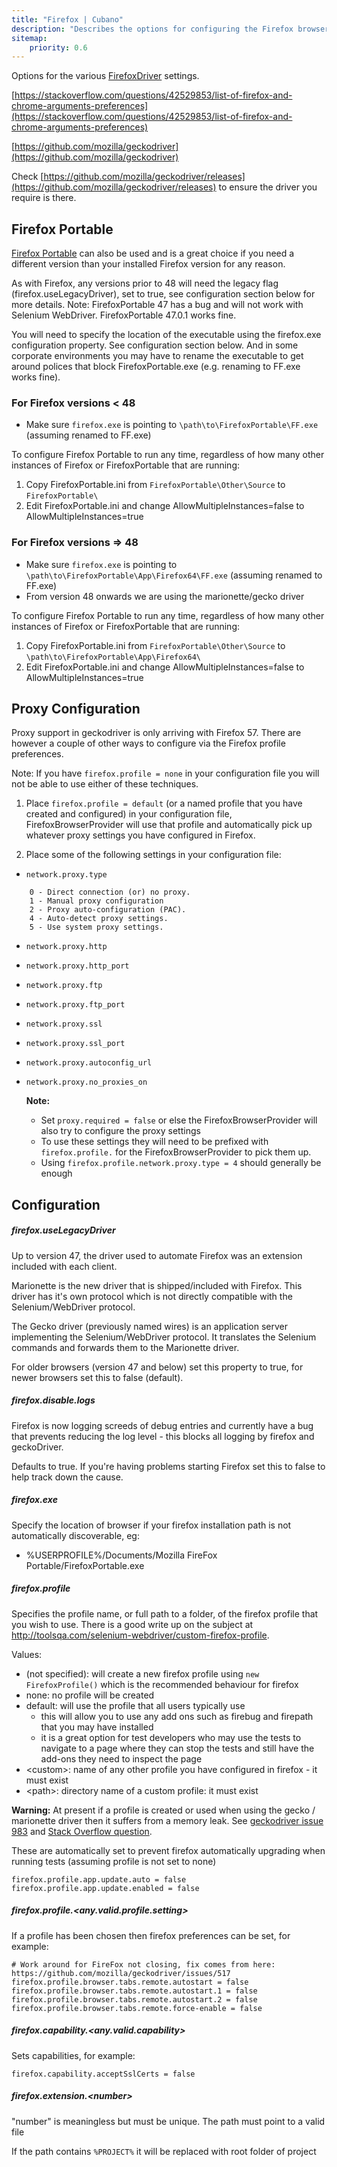 ```yaml
---
title: "Firefox | Cubano"
description: "Describes the options for configuring the Firefox browser with Cubano"
sitemap:
    priority: 0.6
---
```


Options for the various [FirefoxDriver](https://github.com/SeleniumHQ/selenium/wiki/FirefoxDriver) settings. 

[https://stackoverflow.com/questions/42529853/list-of-firefox-and-chrome-arguments-preferences](https://stackoverflow.com/questions/42529853/list-of-firefox-and-chrome-arguments-preferences)

[https://github.com/mozilla/geckodriver](https://github.com/mozilla/geckodriver)

Check [https://github.com/mozilla/geckodriver/releases](https://github.com/mozilla/geckodriver/releases) to ensure the driver you require is there.

## Firefox Portable

[Firefox Portable](https://portableapps.com/apps/internet/firefox_portable) can also be used and is a great choice if you need a different version than your installed Firefox version for any reason. 

As with Firefox, any versions prior to 48 will need the legacy flag (firefox.useLegacyDriver), set to true, see configuration section below for more details. Note: FirefoxPortable 47 has a bug and will not work with Selenium WebDriver. FirefoxPortable 47.0.1 works fine.
  
You will need to specify the location of the executable using the firefox.exe configuration property. See configuration section below.  And in some corporate environments you may have to rename the executable to get around polices that block FirefoxPortable.exe (e.g. renaming to FF.exe works fine).

### For Firefox versions < 48
* Make sure `firefox.exe` is pointing to `\path\to\FirefoxPortable\FF.exe`  (assuming renamed to FF.exe)

To configure Firefox Portable to run any time, regardless of how many other instances of Firefox or FirefoxPortable that are running:
1. Copy FirefoxPortable.ini from `FirefoxPortable\Other\Source` to `FirefoxPortable\`
1. Edit FirefoxPortable.ini and change AllowMultipleInstances=false to AllowMultipleInstances=true

### For Firefox versions => 48
* Make sure `firefox.exe` is pointing to `\path\to\FirefoxPortable\App\Firefox64\FF.exe` (assuming renamed to FF.exe)
* From version 48 onwards we are using the marionette/gecko driver

To configure Firefox Portable to run any time, regardless of how many other instances of Firefox or FirefoxPortable that are running:
1. Copy FirefoxPortable.ini from `FirefoxPortable\Other\Source` to `\path\to\FirefoxPortable\App\Firefox64\`
1. Edit FirefoxPortable.ini and change AllowMultipleInstances=false to AllowMultipleInstances=true

## Proxy Configuration

Proxy support in geckodriver is only arriving with Firefox 57.  There are however a couple of other ways to configure via the Firefox profile preferences.

Note: If you have `firefox.profile = none` in your configuration file you will not be able to use either of these techniques.

1. Place `firefox.profile = default` (or a named profile that you have created and configured) in your configuration file, FirefoxBrowserProvider will use that profile and automatically pick up whatever proxy settings you have configured in Firefox.
 
2. Place some of the following settings in your configuration file:
* `network.proxy.type`
~~~
    0 - Direct connection (or) no proxy.
    1 - Manual proxy configuration
    2 - Proxy auto-configuration (PAC).
    4 - Auto-detect proxy settings.
    5 - Use system proxy settings.
~~~
* `network.proxy.http`
* `network.proxy.http_port`
* `network.proxy.ftp`
* `network.proxy.ftp_port`
* `network.proxy.ssl`
* `network.proxy.ssl_port`
* `network.proxy.autoconfig_url`
* `network.proxy.no_proxies_on`

    **Note:** 
    * Set `proxy.required = false` or else the FirefoxBrowserProvider will also try to configure the proxy settings
    * To use these settings they will need to be prefixed with `firefox.profile.` for the FirefoxBrowserProvider to pick them up.  
    * Using `firefox.profile.network.proxy.type = 4` should generally be enough
 
## Configuration

##### firefox.useLegacyDriver

Up to version 47, the driver used to automate Firefox was an extension included with each client. 

Marionette is the new driver that is shipped/included with Firefox. This driver has it's own protocol which is not directly compatible with the Selenium/WebDriver protocol.

The Gecko driver (previously named wires) is an application server implementing the Selenium/WebDriver protocol. It translates the Selenium commands and forwards them to the Marionette driver.

For older browsers (version 47 and below) set this property to true, for newer browsers set this to false (default).

##### firefox.disable.logs

Firefox is now logging screeds of debug entries and currently have a bug that prevents reducing the log level - this blocks all logging by firefox and geckoDriver.

Defaults to true.  If you're having problems starting Firefox set this to false to help track down the cause.

##### firefox.exe

Specify the location of browser if your firefox installation path is not automatically discoverable, eg:
* %USERPROFILE%/Documents/Mozilla FireFox Portable/FirefoxPortable.exe

##### firefox.profile

Specifies the profile name, or full path to a folder, of the firefox profile that you wish to use. There is a good write up on the subject at http://toolsqa.com/selenium-webdriver/custom-firefox-profile.

Values:
* (not specified): will create a new firefox profile using ``new FirefoxProfile()`` which is the recommended behaviour for firefox
* none: no profile will be created 
* default: will use the profile that all users typically use 
    * this will allow you to use any add ons such as firebug and firepath that you may have installed
    * it is a great option for test developers who may use the tests to navigate to a page where they can stop the tests and still have the add-ons they need to inspect the page     
* &lt;custom&gt;: name of any other profile you have configured in firefox - it must exist
* &lt;path&gt;: directory name of a custom profile: it must exist

**Warning:** At present if a profile is created or used when using the gecko / marionette driver then it suffers from a memory leak. See [geckodriver issue 983](https://github.com/mozilla/geckodriver/issues/983) and [Stack Overflow question](https://stackoverflow.com/questions/46503366/firefox-memory-leak-using-selenium-3-and-firefoxprofile).


These are automatically set to prevent firefox automatically upgrading when running tests (assuming profile is not set to none)

    firefox.profile.app.update.auto = false
    firefox.profile.app.update.enabled = false
        

##### firefox.profile.&lt;any.valid.profile.setting&gt;

If a profile has been chosen then firefox preferences can be set, for example:

    # Work around for FireFox not closing, fix comes from here: https://github.com/mozilla/geckodriver/issues/517
    firefox.profile.browser.tabs.remote.autostart = false
    firefox.profile.browser.tabs.remote.autostart.1 = false
    firefox.profile.browser.tabs.remote.autostart.2 = false
    firefox.profile.browser.tabs.remote.force-enable = false

##### firefox.capability.&lt;any.valid.capability&gt;

Sets capabilities, for example:
 
    firefox.capability.acceptSslCerts = false

##### firefox.extension.&lt;number&gt;

"number" is meaningless but must be unique. The path must point to a valid file

If the path contains `%PROJECT%` it will be replaced with root folder of project
